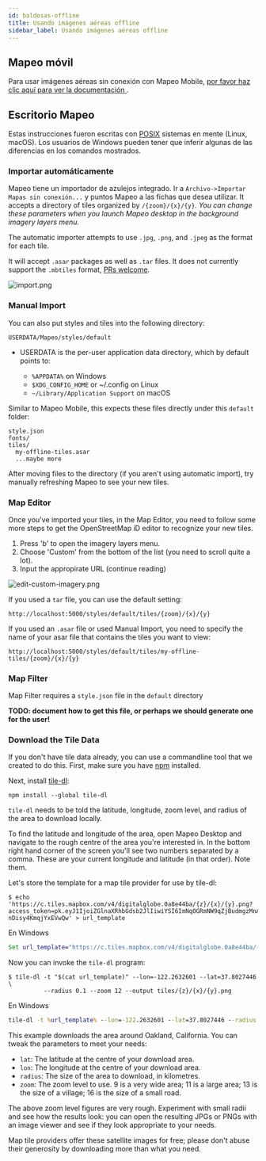```yaml
---
id: baldosas-offline
title: Usando imágenes aéreas offline
sidebar_label: Usando imágenes aéreas offline
---
```


## Mapeo móvil

Para usar imágenes aéreas sin conexión con Mapeo Mobile, [por favor haz clic aquí para ver la documentación ](https://github.com/digidem/mapeo-mobile#offline-maps).

## Escritorio Mapeo

Estas instrucciones fueron escritas con [POSIX](https://en.wikipedia.org/wiki/POSIX) sistemas en mente (Linux, macOS). Los usuarios de Windows pueden tener que inferir algunas de las diferencias en los comandos mostrados.

### Importar automáticamente

Mapeo tiene un importador de azulejos integrado. Ir a `Archivo->Importar Mapas sin conexión...` y puntos Mapeo a las fichas que desea utilizar. It accepts a directory of tiles organized by `/{zoom}/{x}/{y}`. *You can change these parameters when you launch Mapeo desktop in the background imagery layers menu.*

The automatic importer attempts to use `.jpg`, `.png`, and `.jpeg` as the format for each tile.

It will accept `.asar` packages as well as `.tar` files. It does not currently support the `.mbtiles` format, [PRs welcome](https://github.com/digidem/mapeo-desktop/issues/103).

![import.png](../../img/import.png)

### Manual Import

You can also put styles and tiles into the following directory:

    USERDATA/Mapeo/styles/default
    

- USERDATA is the per-user application data directory, which by default points to:
    
    - `%APPDATA%` on Windows
    - `$XDG_CONFIG_HOME` or ~/.config on Linux
    - `~/Library/Application Support` on macOS

Similar to Mapeo Mobile, this expects these files directly under this `default` folder:

    style.json
    fonts/
    tiles/
      my-offline-tiles.asar
      ...maybe more
    

After moving files to the directory (if you aren't using automatic import), try manually refreshing Mapeo to see your new tiles.

### Map Editor

Once you've imported your tiles, in the Map Editor, you need to follow some more steps to get the OpenStreetMap iD editor to recognize your new tiles.

1. Press 'b' to open the imagery layers menu. 
2. Choose 'Custom' from the bottom of the list (you need to scroll quite a lot). 
3. Input the appropirate URL (continue reading)

![edit-custom-imagery.png](../../img/edit-custom-imagery.png)

If you used a `tar` file, you can use the default setting:

    http://localhost:5000/styles/default/tiles/{zoom}/{x}/{y}
    

If you used an `.asar` file or used Manual Import, you need to specify the name of your asar file that contains the tiles you want to view:

    http://localhost:5000/styles/default/tiles/my-offline-tiles/{zoom}/{x}/{y}
    

### Map Filter

Map Filter requires a `style.json` file in the `default` directory

**TODO: document how to get this file, or perhaps we should generate one for the user!**

### Download the Tile Data

If you don't have tile data already, you can use a commandline tool that we created to do this. First, make sure you have [npm](https://www.npmjs.com/get-npm) installed.

Next, install [tile-dl](https://github.com/noffle/tile-dl):

    npm install --global tile-dl
    

`tile-dl` needs to be told the latitude, longitude, zoom level, and radius of the area to download locally.

To find the latitude and longitude of the area, open Mapeo Desktop and navigate to the rough centre of the area you're interested in. In the bottom right hand corner of the screen you'll see two numbers separated by a comma. These are your current longitude and latitude (in that order). Note them.

Let's store the template for a map tile provider for use by tile-dl:

    $ echo 'https://c.tiles.mapbox.com/v4/digitalglobe.0a8e44ba/{z}/{x}/{y}.png?access_token=pk.eyJ1IjoiZGlnaXRhbGdsb2JlIiwiYSI6ImNqOGRmNW9qZjBudmgzMnA1a294OGRtNm8ifQ.06mo-nDisy4KmqjYxEVwQw' > url_template
    

En Windows

```cmd
Set url_template="https://c.tiles.mapbox.com/v4/digitalglobe.0a8e44ba/{z}/{x}/{y}.png?access_token=pk.eyJ1IjoiZGlnaXRhbGdsb2JlIiwiYSI6ImNqOGRmNW9qZjBudmgzMnA1a294OGRtNm8ifQ.06mo-nDisy4KmqjYxEVwQw"
```

Now you can invoke the `tile-dl` program:

    $ tile-dl -t "$(cat url_template)" --lon=-122.2632601 --lat=37.8027446 \
              --radius 0.1 --zoom 12 --output tiles/{z}/{x}/{y}.png
    

En Windows

```cmd
tile-dl -t %url_template% --lon=-122.2632601 --lat=37.8027446 --radius 0.1 --zoom 12 --output tiles/{z}/{x}/{y}.png
```

This example downloads the area around Oakland, California. You can tweak the parameters to meet your needs:

- `lat`: The latitude at the centre of your download area.
- `lon`: The longitude at the centre of your download area.
- `radius`: The size of the area to download, in kilometres.
- `zoom`: The zoom level to use. 9 is a very wide area; 11 is a large area; 13 is the size of a village; 16 is the size of a small road.

The above zoom level figures are very rough. Experiment with small radii and see how the results look: you can open the resulting JPGs or PNGs with an image viewer and see if they look appropriate to your needs.

Map tile providers offer these satellite images for free; please don't abuse their generosity by downloading more than what you need.